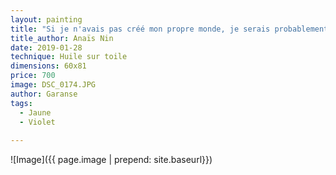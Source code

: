 ```yaml
---
layout: painting
title: "Si je n'avais pas créé mon propre monde, je serais probablement morte dans celui des autres."                
title_author: Anaïs Nin    
date: 2019-01-28
technique: Huile sur toile
dimensions: 60x81
price: 700
image: DSC_0174.JPG 
author: Garanse
tags:
  - Jaune
  - Violet
  
---
```

![Image]({{ page.image | prepend: site.baseurl}})